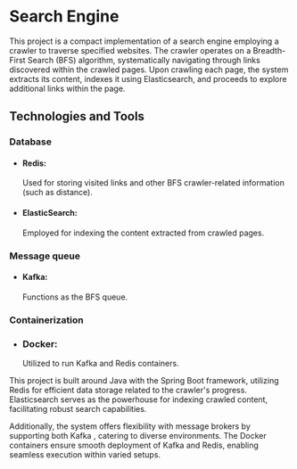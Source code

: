 # Search Engine


This project is a compact implementation of a search engine employing a crawler to traverse specified websites. The crawler operates on a Breadth-First Search (BFS) algorithm, systematically navigating through links discovered within the crawled pages. Upon crawling each page, the system extracts its content, indexes it using Elasticsearch, and proceeds to explore additional links within the page.


## Technologies and Tools
### Database
- #### Redis:
   Used for storing visited links and other BFS crawler-related information (such as distance).
- #### ElasticSearch:
   Employed for indexing the content extracted from crawled pages.

### Message queue
- #### Kafka:
   Functions as the BFS queue.

### Containerization
- ### Docker:
   Utilized to run Kafka and Redis containers.




This project is built around Java with the Spring Boot framework, utilizing Redis for efficient data storage related to the crawler's progress. Elasticsearch serves as the powerhouse for indexing crawled content, facilitating robust search capabilities.

Additionally, the system offers flexibility with message brokers by supporting both Kafka , catering to diverse environments. The Docker containers ensure smooth deployment of Kafka and Redis, enabling seamless execution within varied setups.
